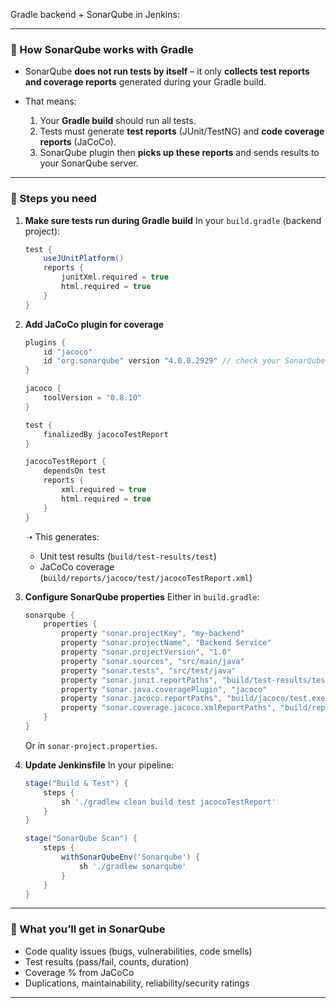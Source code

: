 Gradle backend + SonarQube in Jenkins:

---

### 🔹 How SonarQube works with Gradle

* SonarQube **does not run tests by itself** – it only **collects test reports and coverage reports** generated during your Gradle build.
* That means:

  1. Your **Gradle build** should run all tests.
  2. Tests must generate **test reports** (JUnit/TestNG) and **code coverage reports** (JaCoCo).
  3. SonarQube plugin then **picks up these reports** and sends results to your SonarQube server.

---

### 🔹 Steps you need

1. **Make sure tests run during Gradle build**
   In your `build.gradle` (backend project):

   ```gradle
   test {
       useJUnitPlatform()
       reports {
           junitXml.required = true
           html.required = true
       }
   }
   ```

2. **Add JaCoCo plugin for coverage**

   ```gradle
   plugins {
       id "jacoco"
       id "org.sonarqube" version "4.0.0.2929" // check your SonarQube plugin version
   }

   jacoco {
       toolVersion = "0.8.10"
   }

   test {
       finalizedBy jacocoTestReport
   }

   jacocoTestReport {
       dependsOn test
       reports {
           xml.required = true
           html.required = true
       }
   }
   ```

   ➝ This generates:

   * Unit test results (`build/test-results/test`)
   * JaCoCo coverage (`build/reports/jacoco/test/jacocoTestReport.xml`)

3. **Configure SonarQube properties**
   Either in `build.gradle`:

   ```gradle
   sonarqube {
       properties {
           property "sonar.projectKey", "my-backend"
           property "sonar.projectName", "Backend Service"
           property "sonar.projectVersion", "1.0"
           property "sonar.sources", "src/main/java"
           property "sonar.tests", "src/test/java"
           property "sonar.junit.reportPaths", "build/test-results/test"
           property "sonar.java.coveragePlugin", "jacoco"
           property "sonar.jacoco.reportPaths", "build/jacoco/test.exec"
           property "sonar.coverage.jacoco.xmlReportPaths", "build/reports/jacoco/test/jacocoTestReport.xml"
       }
   }
   ```

   Or in `sonar-project.properties`.

4. **Update Jenkinsfile**
   In your pipeline:

   ```groovy
   stage("Build & Test") {
       steps {
           sh './gradlew clean build test jacocoTestReport'
       }
   }

   stage("SonarQube Scan") {
       steps {
           withSonarQubeEnv('Sonarqube') {
               sh './gradlew sonarqube'
           }
       }
   }
   ```

---

### 🔹 What you’ll get in SonarQube

* Code quality issues (bugs, vulnerabilities, code smells)
* Test results (pass/fail, counts, duration)
* Coverage % from JaCoCo
* Duplications, maintainability, reliability/security ratings
---
